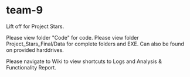 # team-9
Lift off for Project Stars.

Please view folder "Code" for code.
Please view folder Project_Stars_Final/Data for complete folders and EXE. Can also be found on provided harddrives.

Please navigate to Wiki to view shortcuts to Logs and Analysis & Functionality Report.
